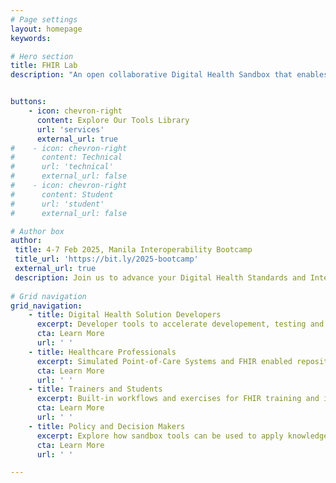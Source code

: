 ```yaml
---
# Page settings
layout: homepage
keywords:

# Hero section
title: FHIR Lab
description: "An open collaborative Digital Health Sandbox that enables stakeholders to explore, learn, test and validate digital health standards-based solutions in a safe and controlled environment. FHIR Lab is part of [The Strengthening Standards Capability Project](https://sscp.health) (SSCP), a collaborative effort between the Australian e-Health Research Centre (AEHRC) at the [Commonwealth Scientific and Industrial Research Organisation](https://csiro.au) (CSIRO) and [Standards and Interoperability Lab, University of the Philippines, Manila](https://www.upmsilab.org/) (UPM SILab) for improved adoption of digital health standards and interoperability."


buttons:
    - icon: chevron-right
      content: Explore Our Tools Library
      url: 'services'
      external_url: true
#    - icon: chevron-right
#      content: Technical
#      url: 'technical'
#      external_url: false
#    - icon: chevron-right
#      content: Student
#      url: 'student'
#      external_url: false

# Author box
author:
 title: 4-7 Feb 2025, Manila Interoperability Bootcamp
 title_url: 'https://bit.ly/2025-bootcamp'
 external_url: true
 description: Join us to advance your Digital Health Standards and Interoperability skills, collaborate with peers, and gain practical experience in developing FHIR enabled digital health applications using tools like Ontoserver, Google Open Health Stack (OHS), SMILE clinical Data Repository and AidBox. 
        
# Grid navigation
grid_navigation:
    - title: Digital Health Solution Developers
      excerpt: Developer tools to accelerate developement, testing and validation of digital health solutions.
      cta: Learn More
      url: ' '
    - title: Healthcare Professionals
      excerpt: Simulated Point-of-Care Systems and FHIR enabled repositories for real-world use cases.
      cta: Learn More
      url: ' '
    - title: Trainers and Students
      excerpt: Built-in workflows and exercises for FHIR training and immersive learning.
      cta: Learn More
      url: ' '
    - title: Policy and Decision Makers
      excerpt: Explore how sandbox tools can be used to apply knowledge for healthcare issues.
      cta: Learn More
      url: ' '

---
```

